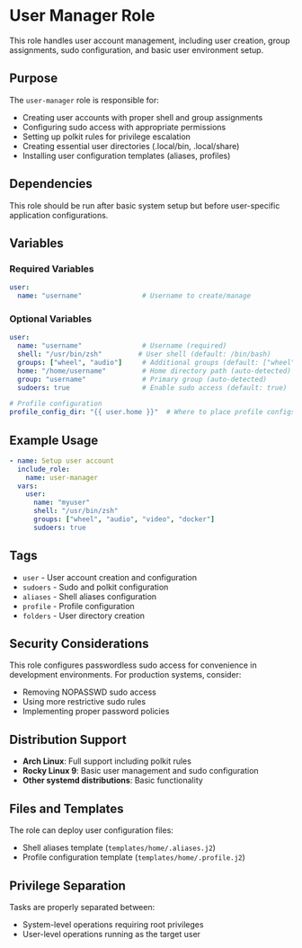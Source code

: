 # User Manager Role

This role handles user account management, including user creation, group assignments, sudo configuration, and basic user environment setup.

## Purpose

The `user-manager` role is responsible for:
- Creating user accounts with proper shell and group assignments
- Configuring sudo access with appropriate permissions
- Setting up polkit rules for privilege escalation
- Creating essential user directories (.local/bin, .local/share)
- Installing user configuration templates (aliases, profiles)

## Dependencies

This role should be run after basic system setup but before user-specific application configurations.

## Variables

### Required Variables

```yaml
user:
  name: "username"               # Username to create/manage
```

### Optional Variables

```yaml
user:
  name: "username"               # Username (required)
  shell: "/usr/bin/zsh"         # User shell (default: /bin/bash)
  groups: ["wheel", "audio"]     # Additional groups (default: ["wheel", "audio", "video"])
  home: "/home/username"         # Home directory path (auto-detected)
  group: "username"              # Primary group (auto-detected)
  sudoers: true                  # Enable sudo access (default: true)

# Profile configuration
profile_config_dir: "{{ user.home }}"  # Where to place profile configs
```

## Example Usage

```yaml
- name: Setup user account
  include_role:
    name: user-manager
  vars:
    user:
      name: "myuser"
      shell: "/usr/bin/zsh"
      groups: ["wheel", "audio", "video", "docker"]
      sudoers: true
```

## Tags

- `user` - User account creation and configuration
- `sudoers` - Sudo and polkit configuration  
- `aliases` - Shell aliases configuration
- `profile` - Profile configuration
- `folders` - User directory creation

## Security Considerations

This role configures passwordless sudo access for convenience in development environments. For production systems, consider:
- Removing NOPASSWD sudo access
- Using more restrictive sudo rules
- Implementing proper password policies

## Distribution Support

- **Arch Linux**: Full support including polkit rules
- **Rocky Linux 9**: Basic user management and sudo configuration
- **Other systemd distributions**: Basic functionality

## Files and Templates

The role can deploy user configuration files:
- Shell aliases template (`templates/home/.aliases.j2`)
- Profile configuration template (`templates/home/.profile.j2`)

## Privilege Separation

Tasks are properly separated between:
- System-level operations requiring root privileges
- User-level operations running as the target user
